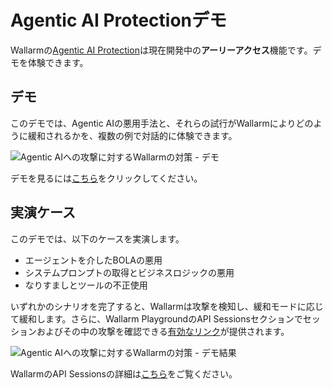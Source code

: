 # Agentic AI Protectionデモ

Wallarmの[Agentic AI Protection](agentic-ai-protection.md)は現在開発中の**アーリーアクセス**機能です。デモを体験できます。

## デモ

このデモでは、Agentic AIの悪用手法と、それらの試行がWallarmによりどのように緩和されるかを、複数の例で対話的に体験できます。

![Agentic AIへの攻撃に対するWallarmの対策 - デモ](../images/agentic-ai-protection/agentic-ai-wallarm-demo.png)

デモを見るには[こちら](https://rsa-demo-playground.darkmatter.wallarm.tools/)をクリックしてください。

## 実演ケース

このデモでは、以下のケースを実演します。

* エージェントを介したBOLAの悪用
* システムプロンプトの取得とビジネスロジックの悪用
* なりすましとツールの不正使用

いずれかのシナリオを完了すると、Wallarmは攻撃を検知し、緩和モードに応じて緩和します。さらに、Wallarm PlaygroundのAPI Sessionsセクションでセッションおよびその中の攻撃を確認できる[有効なリンク](https://sales.playground.wallarm.com/api-sessions)が提供されます。

![Agentic AIへの攻撃に対するWallarmの対策 - デモ結果](../images/agentic-ai-protection/agentic-ai-wallarm-demo-results.png)

WallarmのAPI Sessionsの詳細は[こちら](../api-sessions/overview.md)をご覧ください。